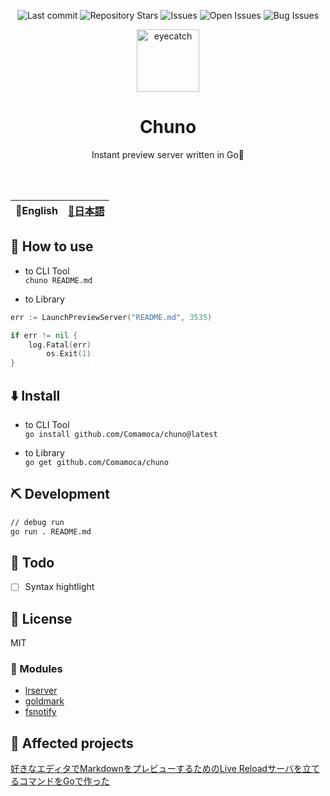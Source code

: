<div align="center">

![Last commit](https://img.shields.io/github/last-commit/Comamoca/chuno?style=flat-square)
![Repository Stars](https://img.shields.io/github/stars/Comamoca/chuno?style=flat-square)
![Issues](https://img.shields.io/github/issues/Comamoca/chuno?style=flat-square)
![Open Issues](https://img.shields.io/github/issues-raw/Comamoca/chuno?style=flat-square)
![Bug Issues](https://img.shields.io/github/issues/Comamoca/chuno/bug?style=flat-square)

</div>


<div align="center">

<img src="https://emoji2svg.deno.dev/api/🍣" alt="eyecatch" height="100">

# Chuno
Instant preview server written in Go💨

<br>
<br>

</div>

</div>

<table>
  <thead>
    <tr>
      <th style="text-align:center">🍔English</th>
      <th style="text-align:center"><a href="README.ja.md">🍡日本語</a></th>
    </tr>
  </thead>
</table>

<div align="center">

</div>

## 🚀 How to use

- to CLI Tool  
`chuno README.md`

- to Library
```go
err := LaunchPreviewServer("README.md", 3535)

if err != nil {
	log.Fatal(err)
		os.Exit(1)
}
```

## ⬇️  Install

- to CLI Tool  
`go install github.com/Comamoca/chuno@latest`


- to Library  
`go get github.com/Comamoca/chuno`


## ⛏️   Development

```sh
// debug run
go run . README.md
```
## 📝 Todo

- [ ] Syntax hightlight

## 📜 License

MIT

### 🧩 Modules

- [lrserver](https://github.com/jaschaephraim/lrserver)
- [goldmark](https://github.com/yuin/goldmark)
- [fsnotify](https://github.com/fsnotify/fsnotify)

## 👏 Affected projects

[好きなエディタでMarkdownをプレビューするためのLive Reloadサーバを立てるコマンドをGoで作った](https://zenn.dev/fj68/articles/e00cc62c84225f)
